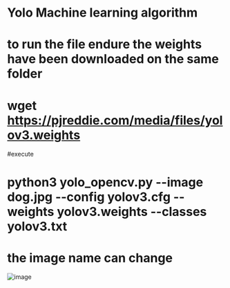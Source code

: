 # Yolo Machine learning algorithm

# to run the file endure the weights have been downloaded on the same folder 
# wget https://pjreddie.com/media/files/yolov3.weights

#execute 
# python3 yolo_opencv.py --image dog.jpg --config yolov3.cfg --weights yolov3.weights --classes yolov3.txt
# the image name can change
![image](https://github.com/mucheru/Yolo/assets/13763343/df4e2528-a0ee-4750-a22f-5fa4dee4d31d)
